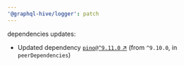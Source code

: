 ```yaml
---
'@graphql-hive/logger': patch
---
```


dependencies updates: 

- Updated dependency [`pino@^9.11.0` ↗︎](https://www.npmjs.com/package/pino/v/9.11.0) (from `^9.10.0`, in `peerDependencies`)
